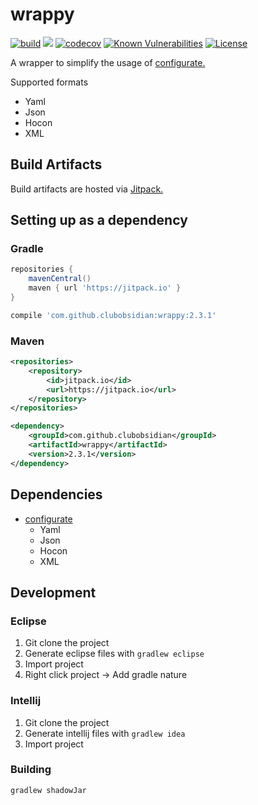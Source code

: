 # wrappy
[![build](https://github.com/ClubObsidian/wrappy/workflows/build/badge.svg)](https://github.com/ClubObsidian/wrappy/actions?query=workflow%3Abuild)
[![](https://jitpack.io/v/clubobsidian/wrappy.svg)](https://jitpack.io/#clubobsidian/wrappy)
[![codecov](https://codecov.io/gh/ClubObsidian/wrappy/branch/master/graph/badge.svg)](https://codecov.io/gh/ClubObsidian/wrappy)
[![Known Vulnerabilities](https://snyk.io/test/github/ClubObsidian/wrappy/badge.svg?targetFile=build.gradle)](https://snyk.io/test/github/ClubObsidian/wrappy?targetFile=build.gradle)
[![License](https://img.shields.io/badge/License-Apache%202.0-blue.svg)](https://opensource.org/licenses/Apache-2.0)

A wrapper to simplify the usage of [configurate.](https://github.com/SpongePowered/configurate)

Supported formats
* Yaml
* Json
* Hocon
* XML

## Build Artifacts

Build artifacts are hosted via [Jitpack.](https://jitpack.io/#clubobsidian/wrappy/)

## Setting up as a dependency

### Gradle

``` groovy
repositories {
	mavenCentral()
	maven { url 'https://jitpack.io' }
}

compile 'com.github.clubobsidian:wrappy:2.3.1'
```

### Maven

``` xml
<repositories>
	<repository>
		<id>jitpack.io</id>
		<url>https://jitpack.io</url>
	</repository>
</repositories>

<dependency>
	<groupId>com.github.clubobsidian</groupId>
	<artifactId>wrappy</artifactId>
	<version>2.3.1</version>
</dependency>
```

## Dependencies

* [configurate](https://github.com/SpongePowered/configurate)
  * Yaml
  * Json
  * Hocon
  * XML

## Development

### Eclipse

1.  Git clone the project
2.  Generate eclipse files with `gradlew eclipse`
3.  Import project
4.  Right click project -> Add gradle nature

### Intellij

1.  Git clone the project
2.  Generate intellij files with `gradlew idea`
3.  Import project

### Building

`gradlew shadowJar`
